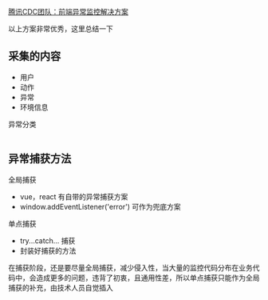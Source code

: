 <a href="https://mp.weixin.qq.com/s/W0i-Iu6nqkWttsGZ-RmOqw">腾讯CDC团队：前端异常监控解决方案</a>

以上方案非常优秀，这里总结一下

## 采集的内容

- 用户
- 动作
- 异常
- 环境信息

异常分类

<img src="" />

## 异常捕获方法

全局捕获

- vue，react 有自带的异常捕获方案
- window.addEventListener('error') 可作为兜底方案

单点捕获

- try...catch... 捕获
- 封装好捕获的方法

在捕获阶段，还是要尽量全局捕获，减少侵入性，当大量的监控代码分布在业务代码中，会造成更多的问题，违背了初衷，且通用性差，所以单点捕获只能作为全局捕获的补充，由技术人员自觉插入
